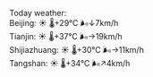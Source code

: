 Today weather:  
Beijing: ☀️   🌡️+29°C 🌬️↓7km/h  
Tianjin: ☀️   🌡️+37°C 🌬️→19km/h  
Shijiazhuang: ☀️   🌡️+30°C 🌬️→11km/h  
Tangshan: ☀️   🌡️+34°C 🌬️↗4km/h  
